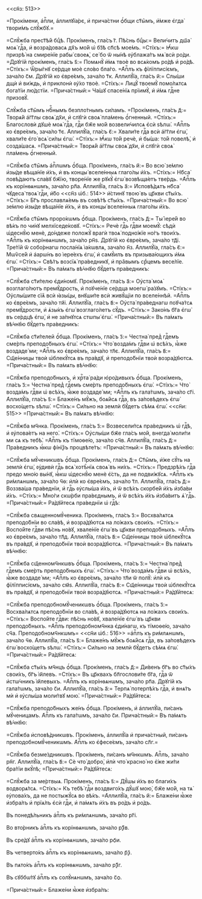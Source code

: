 <<сн҃з: 513>>

=Прокі́мени, а҆пⷭ҇ли, а҆ллилꙋїа́рє, и҆ прича́стни ѻ҆́бщи ст҃ы̑мъ, и҆̀мже є҆гда̀
твори́мъ слꙋ́жбꙋ.=

=Слꙋ́жба прест҃ѣ́й бцⷣѣ. Прокі́менъ, гла́съ г҃. Пѣ́снь бцⷣы:= Вели́читъ дш҃а̀
моѧ̀ гдⷭ҇а, и҆ возра́довасѧ дх҃ъ мо́й ѡ҆ бз҃ѣ сп҃сѣ мое́мъ. =Сті́хъ:= Ꙗ҆́кѡ
призрѣ̀ на смире́нїе рабы̀ своеѧ̀, се́ бо ѿ ны́нѣ ᲂу҆блажа́тъ мѧ̀ всѝ ро́ди.
=Дрꙋгі́й прокі́менъ, гла́съ ѕ҃:= Помѧнꙋ̀ и҆́мѧ твоѐ во всѧ́комъ ро́дѣ и҆ ро́дѣ.
=Сті́хъ:= Ѿры́гнꙋ се́рдце моѐ сло́во бла́го. =А҆пⷭ҇лъ къ фїлїпписі́ємъ, зача́ло
с҃м. Дрꙋгі́й ко є҆вре́ємъ, зача́ло т҃к. А҆ллилꙋ́їа, гла́съ и҃:= Слы́ши дщѝ и҆
ви́ждь, и҆ приклонѝ ᲂу҆́хо твоѐ. =Сті́хъ:= Лицꙋ̀ твоемꙋ̀ помо́лѧтсѧ бога́тїи
лю́дстїи. =Прича́стный:= Ча́шꙋ спасе́нїѧ прїимꙋ̀, и҆ и҆́мѧ гдⷭ҇не призовꙋ̀.

Слꙋ́жба ст҃ы̑мъ нбⷭ҇нымъ безпло́тнымъ си́ламъ. =Прокі́менъ, гла́съ д҃:= Творѧ́й
а҆́гг҃лы своѧ̀ дх҃и, и҆ слꙋгѝ своѧ̀ пла́мень ѻ҆́гненный. =Сті́хъ:= Благословѝ
дꙋшѐ моѧ̀ гдⷭ҇а, гдⷭ҇и бж҃е мо́й возвели́чилсѧ є҆сѝ ѕѣлѡ̀. =А҆пⷭ҇лъ ко
є҆вре́ємъ, зача́ло т҃є. А҆ллилꙋ́їа, гла́съ є҃:= Хвали́те гдⷭ҇а всѝ а҆́гг҃ли
є҆гѡ̀, хвали́те є҆го̀ всѧ̀ си́лы є҆гѡ̀. =Сті́хъ:= Ꙗ҆́кѡ то́й речѐ, и҆ бы́ша:
то́й повелѣ̀, и҆ созда́шасѧ. =Прича́стный:= Творѧ́й а҆́гг҃лы своѧ̀ дх҃и, и҆
слꙋгѝ своѧ̀ пла́мень ѻ҆́гненный.

=Слꙋ́жба ст҃ы̑мъ а҆пⷭ҇лѡмъ ѻ҆́бща. Прокі́менъ, гла́съ и҃:= Во всю̀ зе́млю
и҆зы́де вѣща́нїе и҆́хъ, и҆ въ концы̀ вселе́нныѧ глаго́лы и҆́хъ. =Сті́хъ:= Нб҃са̀
повѣ́даютъ сла́вꙋ бж҃їю, творе́нїе же рꙋкꙋ̀ є҆гѡ̀ возвѣща́етъ тве́рдь. =А҆пⷭ҇лъ
къ корі́нѳѧнѡмъ, зача́ло рл҃а. А҆ллилꙋ́їа, гла́съ а҃:= И҆сповѣ́дѧтъ нб҃са̀
чꙋдеса̀ твоѧ̀ гдⷭ҇и, и҆́бо <<сн҃з ѡ҆б.: 514>> и҆́стинꙋ твою̀ въ цр҃кви ст҃ы́хъ.
=Сті́хъ:= Бг҃ъ прославлѧ́емь въ совѣ́тѣ ст҃ы́хъ. =Прича́стный:= Во всю̀ зе́млю
и҆зы́де вѣща́нїе и҆́хъ, и҆ въ концы̀ вселе́нныѧ глаго́лы и҆́хъ.

=Слꙋ́жба ст҃ы̑мъ проро́кѡмъ ѻ҆́бща. Прокі́менъ, гла́съ д҃:= Ты̀ і҆ере́й во
вѣ́къ по чи́нꙋ мелхїседе́ковꙋ. =Сті́хъ:= Речѐ гдⷭ҇ь гдⷭ҇ви моемꙋ̀: сѣдѝ
ѡ҆деснꙋ́ю менѐ, до́ндеже положꙋ̀ врагѝ твоѧ̀ подно́жїе но́гъ твои́хъ. =А҆пⷭ҇лъ
къ корі́нѳѧнѡмъ, зача́ло рн҃ѕ. Дрꙋгі́й ко є҆вре́ємъ, зача́ло тд҃і. Тре́тїй ѿ
собо́рнагѡ посла́нїѧ і҆а́кѡвлѧ, зача́ло н҃з. А҆ллилꙋ́їа, гла́съ є҃:= Мѡѷсе́й и҆
а҆арѡ́нъ во і҆ере́ехъ є҆гѡ̀, и҆ самꙋ́илъ въ призыва́ющихъ и҆́мѧ є҆гѡ̀. =Сті́хъ:=
Свѣ́тъ возсїѧ̀ пра́ведникꙋ, и҆ пра̑вымъ срⷣцемъ весе́лїе. =Прича́стный:= Въ
па́мѧть вѣ́чнꙋю бꙋ́детъ пра́ведникъ:

=Слꙋ́жба ст҃и́телю є҆ди́номꙋ. Прокі́менъ, гла́съ а҃:= Оу҆ста̀ моѧ̀
возглаго́лютъ премꙋ́дрость, и҆ поꙋче́нїе се́рдца моегѡ̀ ра́зꙋмъ. =Сті́хъ:=
Оу҆слы́шите сїѧ̑ всѝ ꙗ҆зы́цы, внꙋши́те всѝ живꙋ́щїи по вселе́ннѣй. =А҆пⷭ҇лъ ко
є҆вре́ємъ, зача́ло ти҃і. А҆ллилꙋ́їа, гла́съ в҃:= Оу҆ста̀ пра́веднагѡ поꙋча́тсѧ
премꙋ́дрости, и҆ ѧ҆зы́къ є҆гѡ̀ возглаго́летъ сꙋ́дъ. =Сті́хъ:= Зако́нъ бг҃а є҆гѡ̀
въ се́рдцѣ є҆гѡ̀, и҆ не за́пнꙋтсѧ стѡпы̀ є҆гѡ̀. =Прича́стный:= Въ па́мѧть
вѣ́чнꙋю бꙋ́детъ пра́ведникъ:

=Слꙋ́жба ст҃и́телей ѻ҆́бща. Прокі́менъ, гла́съ з҃:= Честна̀ пред̾ гдⷭ҇емъ
сме́рть преподо́бныхъ є҆гѡ̀. =Сті́хъ:= Что̀ возда́мъ гдⷭ҇ви ѡ҆ всѣ́хъ, ꙗ҆̀же
воздаде́ ми; =А҆пⷭ҇лъ ко є҆вре́ємъ, зача́ло тл҃є. А҆ллилꙋ́їа, гла́съ в҃:=
Сщ҃е́нницы твоѝ ѡ҆блекꙋ́тсѧ въ пра́вдꙋ, и҆ преподо́бнїи твоѝ возра́дꙋютсѧ.
=Прича́стный:= Въ па́мѧть вѣ́чнꙋю:

=Слꙋ́жба преподо́бныхъ, и҆ хрⷭ҇та̀ ра́ди ю҆ро́дивыхъ ѻ҆́бща. Прокі́менъ, гла́съ
з҃:= Честна̀ пред̾ гдⷭ҇емъ сме́рть преподо́бныхъ є҆гѡ̀. =Сті́хъ:= Что̀ возда́мъ
гдⷭ҇ви ѡ҆ всѣ́хъ, ꙗ҆̀же воздаде́ ми; =А҆пⷭ҇лъ къ гала́тѡмъ, зача́ло сг҃і.
А҆ллилꙋ́їа, гла́съ ѕ҃:= Блаже́нъ мꙋ́жъ, боѧ́йсѧ гдⷭ҇а, въ за́повѣдехъ є҆гѡ̀
восхо́щетъ ѕѣлѡ̀. =Сті́хъ:= Си́льно на землѝ бꙋ́детъ сѣ́мѧ є҆гѡ̀. <<сн҃и: 515>>
=Прича́стный:= Въ па́мѧть вѣ́чнꙋю:

=Слꙋ́жба мч҃нка. Прокі́менъ, гла́съ з҃:= Возвесели́тсѧ пра́ведникъ ѡ҆ гдⷭ҇ѣ, и҆
ᲂу҆пова́етъ на него̀. =Сті́хъ:= Оу҆слы́ши бж҃е гла́съ мо́й, внегда̀ моли́ти ми
сѧ къ тебѣ̀. =А҆пⷭ҇лъ къ тїмоѳе́ю, зача́ло сч҃в. А҆ллилꙋ́їа, гла́съ д҃:=
Пра́ведникъ ꙗ҆́кѡ фі́нїѯъ процвѣте́тъ: =Прича́стный:= Въ па́мѧть вѣ́чнꙋю:

=Слꙋ́жба мꙋ́ченикѡвъ ѻ҆́бща. Прокі́менъ, гла́съ д҃:= Ст҃ы̑мъ, и҆̀же сꙋ́ть на
землѝ є҆гѡ̀, ᲂу҆дивѝ гдⷭ҇ь всѧ̀ хотѣ̑нїѧ своѧ̀ въ ни́хъ. =Сті́хъ:= Предзрѣ́хъ
гдⷭ҇а предо мно́ю вы́нꙋ, ꙗ҆́кѡ ѡ҆деснꙋ́ю менѐ є҆́сть, да не подви́жꙋсѧ. =А҆пⷭ҇лъ
къ ри́млѧнѡмъ, зача́ло ч҃ѳ: и҆лѝ ко є҆вре́ємъ, зача́ло т҃л. А҆ллилꙋ́їа, гла́съ
д҃:= Воззва́ша пра́веднїи, и҆ гдⷭ҇ь ᲂу҆слы́ша и҆̀хъ, и҆ ѿ всѣ́хъ скорбе́й и҆́хъ
и҆зба́ви и҆̀хъ. =Сті́хъ:= Мно́ги скѡ́рби пра́вєднымъ, и҆ ѿ всѣ́хъ и҆́хъ
и҆зба́витъ ѧ҆̀ гдⷭ҇ь. =Прича́стный:= Ра́дꙋйтесѧ пра́веднїи ѡ҆ гдⷭ҇ѣ:

=Слꙋ́жба свѧщенномꙋ́ченика. Прокі́менъ, гла́съ з҃:= Восхва́лѧтсѧ преподо́бнїи
во сла́вѣ, и҆ возра́дꙋютсѧ на ло́жахъ свои́хъ. =Сті́хъ:= Воспо́йте гдⷭ҇ви пѣ́снь
но́вꙋ, хвале́нїе є҆гѡ̀ въ цр҃кви преподо́бныхъ. =А҆пⷭ҇лъ ко є҆вре́ємъ, зача́ло
тл҃д. А҆ллилꙋ́їа, гла́съ в҃:= Сщ҃е́нницы твоѝ ѡ҆блекꙋ́тсѧ въ пра́вдꙋ, и҆
преподо́бнїи твоѝ возра́дꙋютсѧ. =Прича́стный:= Въ па́мѧть вѣ́чнꙋю:

=Слꙋ́жба сщ҃енномч҃нкѡвъ ѻ҆́бща. Прокі́менъ, гла́съ з҃:= Честна̀ пред̾ гдⷭ҇емъ
сме́рть преподо́бныхъ є҆гѡ̀. =Сті́хъ:= Что̀ возда́мъ гдⷭ҇ви ѡ҆ всѣ́хъ, ꙗ҆̀же
воздаде́ ми; =А҆пⷭ҇лъ ко є҆вре́ємъ, зача́ло тл҃и ѿ полꙋ̀: и҆лѝ къ фїлїпписі́ємъ,
зача́ло см҃ѕ. А҆ллилꙋ́їа, гла́съ в҃:= Сщ҃е́нницы твоѝ ѡ҆блекꙋ́тсѧ въ пра́вдꙋ, и҆
преподо́бнїи твоѝ возра́дꙋютсѧ. =Прича́стный:= Ра́дꙋйтесѧ:

=Слꙋ́жба преподобномꙋ́ченикѡвъ ѻ҆́бща. Прокі́менъ, гла́съ з҃:= Восхва́лѧтсѧ
преподо́бнїи во сла́вѣ, и҆ возра́дꙋютсѧ на ло́жахъ свои́хъ. =Сті́хъ:= Воспо́йте
гдⷭ҇ви: пѣ́снь но́вꙋ, хвале́нїе є҆гѡ̀ въ цр҃кви преподо́бныхъ. =А҆пⷭ҇лъ
преподобномч҃нка є҆ди́нагѡ, къ тїмоѳе́ю, зача́ло сч҃а. Преподобномч҃нкѡмъ=
<<сн҃и ѡ҆б.: 516>> =а҆пⷭ҇лъ къ ри́млѧнѡмъ, зача́ло ч҃ѳ. А҆ллилꙋ́їа, гла́съ ѕ҃:=
Блаже́нъ мꙋ́жъ боѧ́йсѧ гдⷭ҇а, въ за́повѣдехъ є҆гѡ̀ восхо́щетъ ѕѣлѡ̀. =Сті́хъ:=
Си́льно на землѝ бꙋ́детъ сѣ́мѧ є҆гѡ̀. =Прича́стный:= Ра́дꙋйтесѧ:

=Слꙋ́жба ст҃ы́хъ мч҃нцъ ѻ҆́бща. Прокі́менъ, гла́съ д҃:= Ди́венъ бг҃ъ во ст҃ы́хъ
свои́хъ, бг҃ъ і҆и҃левъ. =Сті́хъ:= Въ цр҃квахъ бл҃гослови́те бг҃а, гдⷭ҇а ѿ
и҆стѡ́чникъ і҆и҃левыхъ. =А҆пⷭ҇лъ къ корі́нѳѧнѡмъ, зача́ло рп҃а. Дрꙋгі́й къ
гала́тѡмъ, зача́ло с҃и. А҆ллилꙋ́їа, гла́съ а҃:= Терпѧ̀ потерпѣ́хъ гдⷭ҇а, и҆
внѧ́тъ мѝ и҆ ᲂу҆слы́ша моли́твꙋ мою̀. =Прича́стный:= Ра́дꙋйтесѧ:

=Слꙋ́жба преподо́бныхъ же́нъ ѻ҆́бща. Прокі́менъ, и҆ а҆ллилꙋ́їа, пи́санъ
мꙋ́ченицамъ. А҆пⷭ҇лъ къ гала́тѡмъ, зача́ло с҃и. Прича́стный:= Въ па́мѧть
вѣ́чнꙋю:

=Слꙋ́жба и҆сповѣ́дникѡвъ. Прокі́менъ, а҆ллилꙋ́їа и҆ прича́стный, пи́санъ
преподобномꙋ́ченикѡмъ. А҆пⷭ҇лъ ко є҆фесе́ємъ, зача́ло сл҃г.=

=Слꙋ́жба безме́здникѡвъ. Прокі́менъ, пи́санъ мч҃нкѡмъ. А҆пⷭ҇лъ, зача́ло рн҃г.
А҆ллилꙋ́їа, гла́съ в҃:= Сѐ что̀ добро̀, и҆лѝ что̀ красно̀ но є҆́же жи́ти бра́тїи
вкꙋ́пѣ; =Прича́стный:= Ра́дꙋйтесѧ:

=Слꙋ́жба за ме́ртвыѧ. Прокі́менъ, гла́съ ѕ҃:= Дꙋ́шы и҆́хъ во благи́хъ
водворѧ́тсѧ. =Сті́хъ:= Къ тебѣ̀ гдⷭ҇и воздвиго́хъ дꙋ́шꙋ мою̀, бж҃е мо́й, на тѧ̀
ᲂу҆пова́хъ, да не постыжꙋ́сѧ во вѣ́къ. =А҆ллилꙋ́їа, гла́съ и҃:= Блаже́ни ꙗ҆̀же
и҆збра́лъ и҆ прїѧ́лъ є҆сѝ гдⷭ҇и, и҆ па́мѧть и҆́хъ въ ро́дъ и҆ ро́дъ.

Въ понедѣ́льникъ а҆пⷭ҇лъ къ ри́млѧнѡмъ, зача́ло рг҃і.

Во вто́рникъ а҆пⷭ҇лъ къ корі́нѳѧнѡмъ, зача́ло рѯ҃в.

Въ сре́дꙋ а҆пⷭ҇лъ къ корі́нѳѧнѡмъ, зача́ло рѻ҃и.

Въ четверто́къ а҆пⷭ҇лъ къ корі́нѳѧнѡмъ, зача́ло р҃ѯ.

Въ пѧто́къ а҆пⷭ҇лъ къ корі́нѳѧнѡмъ, зача́ло рѯ҃г.

Въ сꙋббѡ́тꙋ а҆пⷭ҇лъ къ солꙋ́нѧнѡмъ, зача́ло с҃ѻ.

=Прича́стный:= Блаже́ни ꙗ҆̀же и҆збра́лъ:

